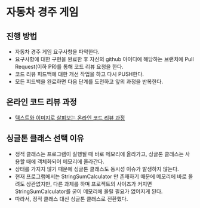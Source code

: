 # 자동차 경주 게임
## 진행 방법
* 자동차 경주 게임 요구사항을 파악한다.
* 요구사항에 대한 구현을 완료한 후 자신의 github 아이디에 해당하는 브랜치에 Pull Request(이하 PR)를 통해 코드 리뷰 요청을 한다.
* 코드 리뷰 피드백에 대한 개선 작업을 하고 다시 PUSH한다.
* 모든 피드백을 완료하면 다음 단계를 도전하고 앞의 과정을 반복한다.

## 온라인 코드 리뷰 과정
* [텍스트와 이미지로 살펴보는 온라인 코드 리뷰 과정](https://github.com/next-step/nextstep-docs/tree/master/codereview)

## 싱글톤 클래스 선택 이유
* 정적 클래스는 프로그램이 실행될 때 바로 메모리에 올라가고, 싱글톤 클래스는 사용할 때에 객체화되어 메모리에 올라간다.
* 상태를 가지지 않기 때문에 싱글톤 클래스도 동시성 이슈가 발생하지 않는다.
* 현재 프로그램에서는 StringSumCalculator 만 존재하기 때문에 메모리에 바로 올려도 상관없지만, 다른 과제를 하며 프로젝트의 사이즈가 커지면 StringSumCalculator를 굳이 메모리에 올릴 필요가 없어지게 된다.
* 따라서, 정적 클래스 대신 싱글톤 클래스로 전환했다.